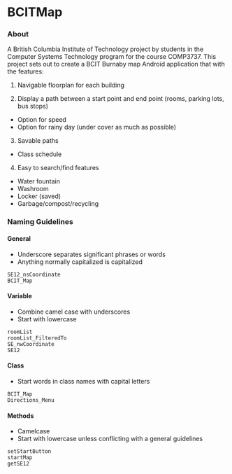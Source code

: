 # BCITMap

### About
A British Columbia Institute of Technology project by students in the Computer Systems Technology program for the course COMP3737. This project sets out to create a BCIT Burnaby map Android application that with the features:

1. Navigable floorplan for each building 

2. Display a path between a start point and end point (rooms, parking lots, bus stops)
  * Option for speed
  * Option for rainy day (under cover as much as possible)
  
3. Savable paths
  * Class schedule
  
4. Easy to search/find features
  * Water fountain
  * Washroom
  * Locker (saved)
  * Garbage/compost/recycling

### Naming Guidelines
#### General
- Underscore separates significant phrases or words
- Anything normally capitalized is capitalized
```
SE12_nsCoordinate
BCIT_Map
```
#### Variable
- Combine camel case with underscores
- Start with lowercase
```
roomList
roomList_FilteredTo
SE_nwCoordinate
SE12
```
#### Class
- Start words in class names with capital letters
```
BCIT_Map
Directions_Menu
```
#### Methods
- Camelcase
- Start with lowercase unless conflicting with a general guidelines
```
setStartButton
startMap
getSE12
```
